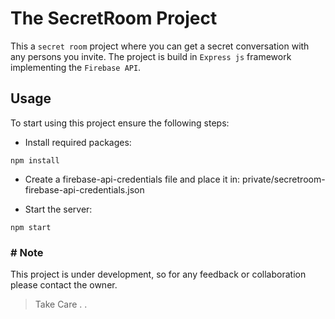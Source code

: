 # The SecretRoom Project

This a `secret room` project where you can get a secret conversation with any persons you invite.
The project is build in `Express js` framework implementing the `Firebase API`.

## Usage
To start using this project ensure the following steps:

- Install required packages:
```
npm install
```

- Create a firebase-api-credentials file and place it in: private/secretroom-firebase-api-credentials.json

- Start the server:
```
npm start
```

### # Note
This project is under development, so for any feedback or collaboration please contact the owner.

> Take Care . .
